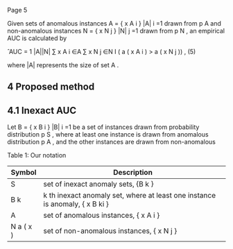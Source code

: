 Page 5

Given sets of anomalous instances A = { x A i } |A| i =1 drawn from p A and non-anomalous instances N = { x N j } |N| j =1 drawn from p N , an empirical AUC is calculated by

̂ AUC = 1 |A||N| ∑ x A i ∈A ∑ x N j ∈N I ( a ( x A i ) > a ( x N j )) , (5)

where |A| represents the size of set A .

## 4 Proposed method

## 4.1 Inexact AUC

Let B = { x B i } |B| i =1 be a set of instances drawn from probability distribution p S , where at least one instance is drawn from anomalous distribution p A , and the other instances are drawn from non-anomalous

Table 1: Our notation

| Symbol    | Description                                                                              |
|-----------|------------------------------------------------------------------------------------------|
| S         | set of inexact anomaly sets, {B k } |S| k =1                                             |
| B k       | k th inexact anomaly set, where at least one instance is anomaly, { x B ki } |B k | i =1 |
| A         | set of anomalous instances, { x A i } |A| i =1                                           |
| N a ( x ) | set of non-anomalous instances, { x N j } |N| j =1 anomaly score of instance x           |